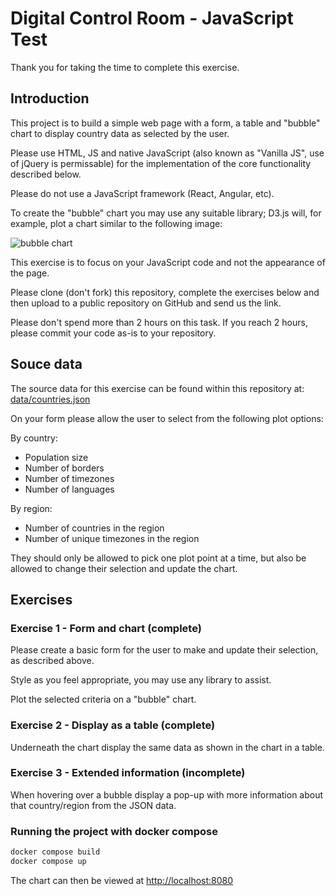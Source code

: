 # Digital Control Room - JavaScript Test

Thank you for taking the time to complete this exercise.

## Introduction

This project is to build a simple web page with a form, a table and "bubble" chart to display country data as selected by the user. 

Please use HTML, JS and native JavaScript (also known as "Vanilla JS", use of jQuery is permissable) for the implementation of the core functionality described below. 

Please do not use a JavaScript framework (React, Angular, etc). 

To create the "bubble" chart you may use any suitable library; D3.js will, for example, plot a chart similar to the following image:

![bubble chart](bubble.jpg?raw=true)

This exercise is to focus on your JavaScript code and not the appearance of the page.

Please clone (don't fork) this repository, complete the exercises below and then upload to a public repository on GitHub and send us the link.

Please don't spend more than 2 hours on this task. If you reach 2 hours, please commit your code as-is to your repository.

## Souce data

The source data for this exercise can be found within this repository at: [data/countries.json](data/countries.json)

On your form please allow the user to select from the following plot options:

By country:
- Population size
- Number of borders
- Number of timezones
- Number of languages

By region:
- Number of countries in the region
- Number of unique timezones in the region

They should only be allowed to pick one plot point at a time, but also be allowed to change their selection and update the chart.

## Exercises

### Exercise 1 - Form and chart (complete)

Please create a basic form for the user to make and update their selection, as described above. 

Style as you feel appropriate, you may use any library to assist.

Plot the selected criteria on a "bubble" chart.
 
### Exercise 2 - Display as a table (complete)

Underneath the chart display the same data as shown in the chart in a table.

### Exercise 3 - Extended information (incomplete)

When hovering over a bubble display a pop-up with more information about that country/region from the JSON data.

### Running the project with docker compose

```bash
docker compose build
docker compose up
```

The chart can then be viewed at [http://localhost:8080](http://localhost:8080)
